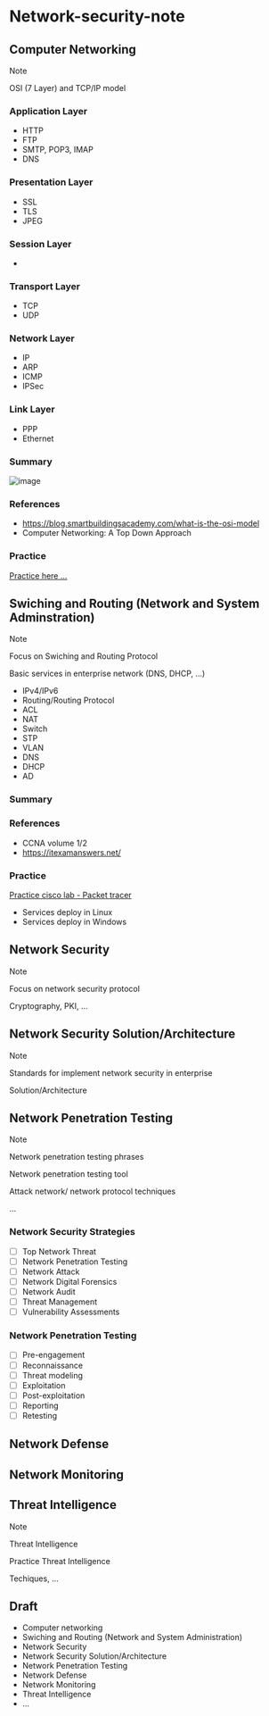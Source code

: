 # Network-security-note

## Computer Networking

> [!NOTE]
>
> OSI (7 Layer) and TCP/IP model

### Application Layer
* HTTP
* FTP
* SMTP, POP3, IMAP
* DNS

### Presentation Layer
* SSL
* TLS
* JPEG
### Session Layer
* 

### Transport Layer
* TCP
* UDP
### Network Layer
* IP
* ARP
* ICMP
* IPSec
### Link Layer
* PPP
* Ethernet

### Summary

![image](https://github.com/user-attachments/assets/22447b4b-55e6-405b-932b-44f0c2ab2837)

### References 
* https://blog.smartbuildingsacademy.com/what-is-the-osi-model
* Computer Networking: A Top Down Approach
### Practice
[Practice here ...]()

## Swiching and Routing (Network and System Adminstration)
> [!NOTE]
>
> Focus on Swiching and Routing Protocol
>
> Basic services in enterprise network (DNS, DHCP, ...)

* IPv4/IPv6
* Routing/Routing Protocol
* ACL
* NAT
* Switch
* STP
* VLAN
* DNS
* DHCP
* AD
### Summary 

### References 
* CCNA volume 1/2
* https://itexamanswers.net/
### Practice

[Practice cisco lab - Packet tracer]()

* Services deploy in Linux
* Services deploy in Windows
## Network Security
> [!NOTE]
>
> Focus on network security protocol
>
> Cryptography, PKI, ...

## Network Security Solution/Architecture
> [!NOTE]
>
> Standards for implement network security in enterprise
>
> Solution/Architecture

## Network Penetration Testing

> [!NOTE]
>
> Network penetration testing phrases
>
> Network penetration testing tool 
>
> Attack network/ network protocol techniques
>
> ...

### Network Security Strategies
- [ ] Top Network Threat
- [ ] Network Penetration Testing
- [ ] Network Attack
- [ ] Network Digital Forensics
- [ ] Network Audit
- [ ] Threat Management
- [ ] Vulnerability Assessments

### Network Penetration Testing 

- [ ] Pre-engagement
- [ ] Reconnaissance
- [ ] Threat modeling
- [ ] Exploitation
- [ ] Post-exploitation
- [ ] Reporting
- [ ] Retesting

## Network Defense

## Network Monitoring

## Threat Intelligence

> [!NOTE]
>
> Threat Intelligence
>
> Practice Threat Intelligence
>
> Techiques, ...

## Draft

- Computer networking
- Swiching and Routing (Network and System Administration)
- Network Security
- Network Security Solution/Architecture
- Network Penetration Testing
- Network Defense
- Network Monitoring
- Threat Intelligence
- ...
